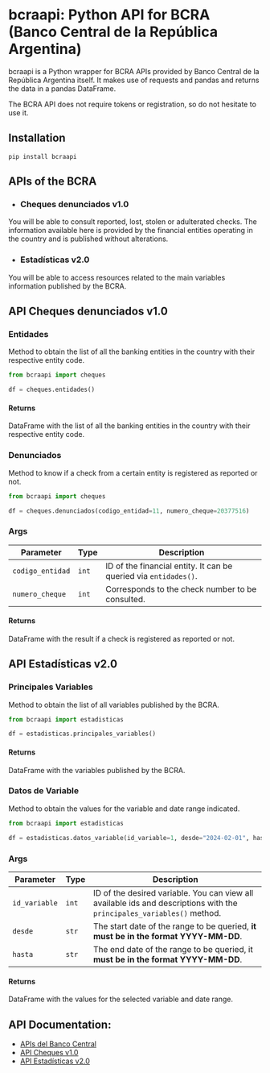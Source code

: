 # bcraapi: Python API for BCRA (Banco Central de la República Argentina)
bcraapi is a Python wrapper for BCRA APIs provided by Banco Central de la República Argentina itself.
It makes use of requests and pandas and returns the data in a pandas DataFrame.

The BCRA API does not require tokens or registration, so do not hesitate to use it.

## Installation
```commandline
pip install bcraapi
```

## APIs of the BCRA
- ### Cheques denunciados v1.0
You will be able to consult reported, lost, stolen or adulterated checks. The information available here is provided by the financial entities operating in the country and is published without alterations.

- ### Estadísticas v2.0
You will be able to access resources related to the main variables information published by the BCRA. 


## API Cheques denunciados v1.0
### Entidades
Method to obtain the list of all the banking entities in the country with their respective entity code.

```python
from bcraapi import cheques

df = cheques.entidades()
```
#### Returns 
DataFrame with the list of all the banking entities in the country with their respective entity code.


### Denunciados
Method to know if a check from a certain entity is registered as reported or not.

```python
from bcraapi import cheques

df = cheques.denunciados(codigo_entidad=11, numero_cheque=20377516)
```
### Args
| Parameter        | Type  | Description                                                                                                                              |
|------------------|-------|------------------------------------------------------------------------------------------------------------------------------------------|
| `codigo_entidad` | `int` | ID of the financial entity. It can be queried via `entidades()`.                                                                         |
| `numero_cheque`  | `int` | Corresponds to the check number to be consulted. |

#### Returns 
DataFrame with the result if a check is registered as reported or not.


## API Estadísticas v2.0
### Principales Variables
Method to obtain the list of all variables published by the BCRA.

```python
from bcraapi import estadisticas

df = estadisticas.principales_variables()
```

#### Returns 
DataFrame with the variables published by the BCRA.

### Datos de Variable
Method to obtain the values for the variable and date range indicated.

```python
from bcraapi import estadisticas

df = estadisticas.datos_variable(id_variable=1, desde="2024-02-01", hasta="2024-02-05")
```

### Args
| Parameter     | Type  | Description                                                                                                            |
|---------------|-------|------------------------------------------------------------------------------------------------------------------------|
| `id_variable` | `int` | ID of the desired variable. You can view all available ids and descriptions with the `principales_variables()` method. |
| `desde`       | `str` | The start date of the range to be queried, **it must be in the format YYYY-MM-DD**.                                        |
| `hasta`       | `str` | The end date of the range to be queried, it **must be in the format YYYY-MM-DD**.                                          |

#### Returns 
DataFrame with the values for the selected variable and date range.

## API Documentation:
- [APIs del Banco Central](https://www.bcra.gob.ar/BCRAyVos/catalogo-de-APIs-banco-central.asp)
- [API Cheques v1.0](https://www.bcra.gob.ar/Catalogo/apis.asp?fileName=cheques-v1&sectionName=Cheques)
- [API Estadísticas v2.0](https://www.bcra.gob.ar/Catalogo/apis.asp?fileName=principales-variables-v2&sectionName=Estad%EDsticas)